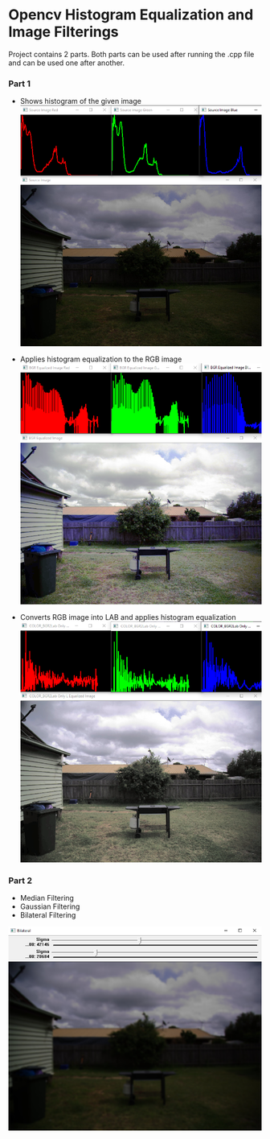 # Opencv Histogram Equalization and Image Filterings

Project contains 2 parts. Both parts can be used after running the .cpp file and can be used one after another.

### Part 1

* Shows histogram of the given image
![histogram source](https://raw.githubusercontent.com/aerarslan/Opencv-Histogram-Equalization-and-Image-Filterings/master/histogram_source.png)

* Applies histogram equalization to the RGB image
![histogram RGB Equalization](https://raw.githubusercontent.com/aerarslan/Opencv-Histogram-Equalization-and-Image-Filterings/master/histogram_equalized_rgb.png)

* Converts RGB image into LAB and applies histogram equalization
![histogram LAB Equalization](https://raw.githubusercontent.com/aerarslan/Opencv-Histogram-Equalization-and-Image-Filterings/master/histogram_equalized_Lab.png)

### Part 2

* Median Filtering
* Gaussian Filtering
* Bilateral Filtering

![bilateral filtering](https://github.com/aerarslan/Opencv-Histogram-Equalization-and-Image-Filterings/blob/master/filtered.png)




